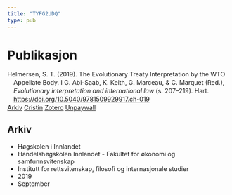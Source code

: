 ```yaml
---
title: "TYFG2UDQ"
type: pub
---
```

<h1>Publikasjon</h1>
<article id="csl-bib-container-TYFG2UDQ" class="csl-bib-container">
  <div class="csl-bib-body" style="line-height: 1.35; padding-left: 1em; text-indent:-1em;">
  <div class="csl-entry">Helmersen, S. T. (2019). The Evolutionary Treaty Interpretation by the WTO Appellate Body. I G. Abi-Saab, K. Keith, G. Marceau, &amp; C. Marquet (Red.), <i>Evolutionary interpretation and international law</i> (s. 207&#x2013;219). Hart. <a href="https://doi.org/10.5040/9781509929917.ch-019">https://doi.org/10.5040/9781509929917.ch-019</a></div>
</div>
  <div class="csl-bib-buttons">
    <a href="#taxonomy-article-TYFG2UDQ" class="csl-bib-button">Arkiv</a>
    <a href="https://app.cristin.no/results/show.jsf?id=1722182" alt="Cristin URL" class="csl-bib-button">Cristin</a>
    <a href="http://zotero.org/groups/5402882/items/TYFG2UDQ" alt="Zotero URL" class="csl-bib-button">Zotero</a>
    <a href="https://doi.org/10.5040/9781509929917.ch-019" class="csl-bib-button">Unpaywall</a>
  </div>
  <div id="csl-bib-meta-container-TYFG2UDQ"></div>
</article>
<div id="csl-bib-meta-TYFG2UDQ" class="csl-bib-meta">
  <article id="taxonomy-article-TYFG2UDQ" class="taxonomy-article">
    <h1>Arkiv</h1>
    <ul>
      <li>Høgskolen i Innlandet</li>
      <li>Handelshøgskolen Innlandet - Fakultet for økonomi og samfunnsvitenskap</li>
      <li>Institutt for rettsvitenskap, filosofi og internasjonale studier</li>
      <li>2019</li>
      <li>September</li>
    </ul>
  </article>
</div>
